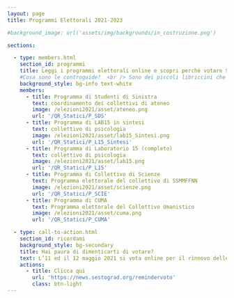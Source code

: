 ```yaml
---
layout: page
title: Programmi Elettorali 2021-2023

#background_image: url('assets/img/backgrounds/in_costruzione.png')

sections:

  - type: members.html
    section_id: programmi
    title: Leggi i programmi elettorali online e scopri perché votare Studenti di Sinistra e i Collettivi l´11 e 12 Maggio 2021!
    #Cosa sono le controguide?  <br /> Sono dei piccoli libriccini che raccolgono informazioni utili sulla vita all'università, consigli, divertenti aneddoti e informazioni su SdS, i Collettivi e le nostre attività!  <br />
    background_style: bg-info text-white
    members:
      - title: Programma di Studenti di Sinistra
        text: coordinamento dei collettivi di ateneo
        image: /elezioni2021/asset/ateneo.png
        url: '/QR_Statici/P_SDS'
      - title: Programma di LAB15 in sintesi
        text: collettivo di psicologia
        image: /elezioni2021/asset/lab15_Sintesi.png
        url: '/QR_Statici/P_L15_Sintesi'
      - title: Programma di Laboratorio 15 (completo)
        text: collettivo di psicologia
        image: /elezioni2021/asset/lab15.png
        url: '/QR_Statici/P_L15'
      - title: Programma di Collettivo di Scienze
        text: Programma elettorale del collettivo di SSMMFFNN
        image: /elezioni2021/asset/scienze.png
        url: '/QR_Statici/P_SCIE'
      - title: Programma di CUMA
        text: Programma elettorale del Collettivo Umanistico
        image: /elezioni2021/asset/cuma.png
        url: '/QR_Statici/P_CUMA'

  - type: call-to-action.html
    section_id: ricordami
    background_style: bg-secondary
    title: Hai paura di dimenticarti di votare?
    text: L’11 ed il 12 maggio 2021 si vota online per il rinnovo delle rappresentanza studentesche, se vuoi possiamo ricordarti noi farlo con un'email o un sms
    actions:
      - title: Clicca qui
        url: 'https://news.sestograd.org/remindervoto'
        class: btn-light
---
```

